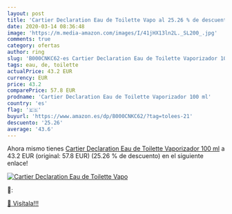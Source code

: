```yaml
---
layout: post
title: 'Cartier Declaration Eau de Toilette Vapo al 25.26 % de descuento'
date: 2020-03-14 08:36:48
image: 'https://m.media-amazon.com/images/I/41jHX13ln2L._SL200_.jpg'
comments: true
category: ofertas
author: ring
slug: 'B000CNKC62-es Cartier Declaration Eau de Toilette Vaporizador 100 ml'
tags: eau, de, toilette
actualPrice: 43.2 EUR
currency: EUR
price: 43.2
comparePrice: 57.8 EUR
prodname: 'Cartier Declaration Eau de Toilette Vaporizador 100 ml'
country: 'es'
flag: '🇪🇸'
buyurl: 'https://www.amazon.es/dp/B000CNKC62/?tag=tolees-21'
descuento: '25.26'
average: '43.6'
---
```


Ahora mismo tienes [Cartier Declaration Eau de Toilette Vaporizador 100 ml](https://www.amazon.es/dp/B000CNKC62/?tag=tolees-21) a 43.2 EUR (original: 57.8 EUR) (25.26 %  de descuento) en el siguiente enlace!

[![Cartier Declaration Eau de Toilette Vapo](https://m.media-amazon.com/images/I/41jHX13ln2L._SL200_.jpg)](https://www.amazon.es/dp/B000CNKC62/?tag=tolees-21)

🔎:


[🛒 Visítala!!!](https://www.amazon.es/dp/B000CNKC62/?tag=tolees-21)
